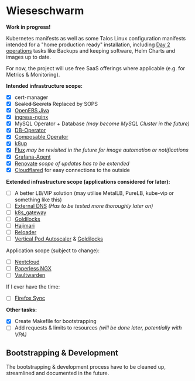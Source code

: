 # Wieseschwarm

**Work in progress!**

Kubernetes manifests as well as some Talos Linux configuration manifests intended for a "home production ready" installation, including [Day 2 operations](https://codilime.com/blog/day-0-day-1-day-2-the-software-lifecycle-in-the-cloud-age/) tasks like Backups and keeping software, Helm Charts and images up to date.

For now, the project will use free SaaS offerings where applicable (e.g. for Metrics & Monitoring).

**Intended infrastructure scope:**

- [x] cert-manager
- [x] ~~Sealed Secrets~~ Replaced by SOPS
- [x] [OpenEBS Jiva](https://openebs.io/docs/concepts/jiva)
- [x] [ingress-nginx](https://kubernetes.github.io/ingress-nginx/)
- [x] MySQL Operator + Database _(may become MySQL Cluster in the future)_
- [x] [DB-Operator](https://github.com/kloeckner-i/db-operator)
- [x] [Composable Operator](https://github.com/composable-operator/composable)
- [x] [k8up](https://github.com/k8up-io/k8up)
- [x] [Flux](https://fluxcd.io/) _may be revisited in the future for image automation or notifications_
- [x] [Grafana-Agent](https://grafana.com/docs/grafana-cloud/kubernetes-monitoring/)
- [x] [Renovate](https://docs.renovatebot.com/) _scope of updates has to be extended_
- [x] [Cloudflared](https://github.com/cloudflare/cloudflared) for easy connections to the outside

**Extended infrastructure scope (applications considered for later):**

- [ ] A better LB/VIP solution (may utilise MetalLB, PureLB, kube-vip or something like this)
- [ ] [External DNS](https://github.com/kubernetes-sigs/external-dns) _(Has to be tested more thoroughly later on)_
- [ ] [k8s_gateway](https://github.com/ori-edge/k8s_gateway)
- [ ] [Goldilocks](https://goldilocks.docs.fairwinds.com/)
- [ ] [Hajimari](https://github.com/toboshii/hajimari)
- [ ] [Reloader](https://github.com/stakater/Reloader)
- [ ] [Vertical Pod Autoscaler](https://github.com/kubernetes/autoscaler/tree/master/vertical-pod-autoscaler) & [Goldilocks](https://goldilocks.docs.fairwinds.com/#how-can-this-help-with-my-resource-settings)

Application scope (subject to change):

- [ ] [Nextcloud](https://nextcloud.com/)
- [ ] [Paperless NGX](https://github.com/paperless-ngx/paperless-ngx)
- [ ] [Vaultwarden](https://github.com/dani-garcia/vaultwarden)

If I ever have the time:

- [ ] [Firefox Sync](https://github.com/mozilla/fxa/)

**Other tasks:**

- [x] Create Makefile for bootstrapping
- [ ] Add requests & limits to resources _(will be done later, potentially with VPA)_

## Bootstrapping & Development

The bootstrapping & development process have to be cleaned up, streamlined and documented in the future.
